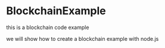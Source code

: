 # BlockchainExample
this is a blockchain code example


we will show how to create a blockchain example with node.js
